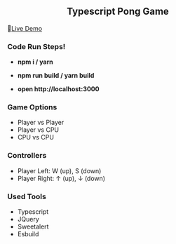 <h2 align="center">Typescript Pong Game</h2>

:rocket:[Live Demo](https://ozgurdevo.github.io/Typescript-PongGame/ "Live Demo")

### Code Run Steps! ###

-  **npm i / yarn**

- **npm run build / yarn build**

- **open http://localhost:3000**

### Game Options ###
* Player vs Player
* Player vs CPU
* CPU vs CPU

### Controllers ###
* Player Left: W (up), S (down) 
* Player Right: ↑ (up), ↓ (down)

### Used Tools ###
* Typescript
* JQuery
* Sweetalert
* Esbuild
